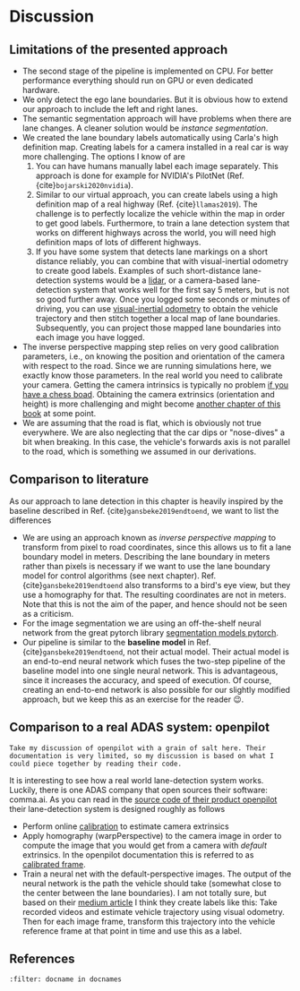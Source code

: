 # Discussion

## Limitations of the presented approach
* The second stage of the pipeline is implemented on CPU. For better performance everything should run on GPU or even dedicated hardware.
* We only detect the ego lane boundaries. But it is obvious how to extend our approach to include the left and right lanes.
* The semantic segmentation approach will have problems when there are lane changes. A cleaner solution would be *instance segmentation*.
* We created the lane boundary labels automatically using Carla's high definition map. Creating labels for a camera installed in a real car is way more challenging. The options I know of are 
    1. You can have humans manually label each image separately. This approach is done for example for NVIDIA's PilotNet (Ref. {cite}`bojarski2020nvidia`).
    2. Similar to our virtual approach, you can create labels using a high definition map of a real highway (Ref. {cite}`llamas2019`). The challenge is to perfectly localize the vehicle within the map in order to get good labels. Furthermore, to train a lane detection system that works on different highways across the world, you will need high definition maps of lots of different highways.
    3. If you have some system that detects lane markings on a short distance reliably, you can combine that with visual-inertial odometry to create good labels. Examples of such short-distance lane-detection systems would be a [lidar](https://en.wikipedia.org/wiki/Lidar), or a camera-based lane-detection system that works well for the first say 5 meters, but is not so good further away. Once you logged some seconds or minutes of driving, you can use [visual-inertial odometry](https://en.wikipedia.org/wiki/Visual_odometry#Visual_inertial_odometry) to obtain the vehicle trajectory and then stitch together a local map of lane boundaries. Subsequently, you can project those mapped lane boundaries into each image you have logged.
* The inverse perspective mapping step relies on very good calibration parameters, i.e., on knowing the position and orientation of the camera with respect to the road. Since we are running simulations here, we exactly know those parameters. In the real world you need to calibrate your camera. Getting the camera intrinsics is typically no problem [if you have a chess boad](https://docs.opencv.org/master/dc/dbb/tutorial_py_calibration.html). Obtaining the camera extrinsics (orientation and height) is more challenging and might become [another chapter of this book](../Appendix/NextChapters.md) at some point.
* We are assuming that the road is flat, which is obviously not true everywhere. We are also neglecting that the car dips or "nose-dives" a bit when breaking. In this case, the vehicle's forwards axis is not parallel to the road, which is something we assumed in our derivations.


## Comparison to literature

As our approach to lane detection in this chapter is heavily inspired by the baseline described in Ref. {cite}`gansbeke2019endtoend`, we want to list the differences
* We are using an approach known as *inverse perspective mapping* to transform from pixel to road coordinates, since this allows us to fit a lane boundary model in meters. Describing the lane boundary in meters rather than pixels is necessary if we want to use the lane boundary model for control algorithms (see next chapter). Ref. {cite}`gansbeke2019endtoend` also transforms to a bird's eye view, but they use a homography for that. The resulting coordinates are not in meters. Note that this is not the aim of the paper, and hence should not be seen as a criticism.
* For the image segmentation we are using an off-the-shelf neural network from the great pytorch library [segmentation models pytorch](https://github.com/qubvel/segmentation_models.pytorch).
* Our pipeline is similar to the **baseline model** in Ref. {cite}`gansbeke2019endtoend`, not their actual model. Their actual model is an end-to-end neural network which fuses the two-step pipeline of the baseline model into one single neural network. This is advantageous, since it increases the accuracy, and speed of execution. Of course, creating an end-to-end network is also possible for our slightly modified approach, but we keep this as an exercise for the reader 😉.

## Comparison to a real ADAS system: openpilot

```{margin}
Take my discussion of openpilot with a grain of salt here. Their documentation is very limited, so my discussion is based on what I could piece together by reading their code.
```
It is interesting to see how a real world lane-detection system works. Luckily, there is one ADAS company that open sources their software: comma.ai. As you can read in the [source code of their product openpilot](https://github.com/commaai/openpilot) their lane-detection system is designed roughly as follows
* Perform online [calibration](https://github.com/commaai/openpilot/blob/0b849d5a4e417d73e4b821b909839f379d70e75d/selfdrive/locationd/calibrationd.py) to estimate camera extrinsics
* Apply homography (warpPerspective) to the camera image in order to compute the image that you would get from a camera with *default* extrinsics. In the openpilot documentation this is referred to as [calibrated frame](https://github.com/commaai/openpilot/tree/master/common/transformations).
* Train a neural net with the default-perspective images. The output of the neural network is the path the vehicle should take (somewhat close to the center between the lane boundaries). I am not totally sure, but based on their [medium article](https://medium.com/@comma_ai/towards-a-superhuman-driving-agent-1f7391e2e8ec) I think they create labels like this: Take recorded videos and estimate vehicle trajectory using visual odometry. Then for each image frame, transform this trajectory into the vehicle reference frame at that point in time and use this as a label.


## References

```{bibliography} references.bib
:filter: docname in docnames
```